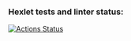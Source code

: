 ### Hexlet tests and linter status:
[![Actions Status](https://github.com/velteren/java-project-61/actions/workflows/hexlet-check.yml/badge.svg)](https://github.com/velteren/java-project-61/actions)